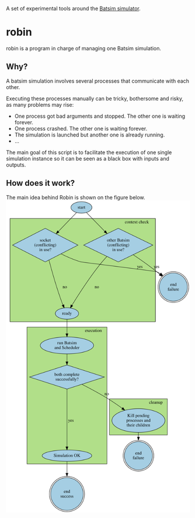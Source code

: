 A set of experimental tools around the
[Batsim simulator](https://github.com/oar-team/batsim).

# robin

robin is a program in charge of managing one Batsim simulation.

## Why?
A batsim simulation involves several processes that communicate with each other.

Executing these processes manually can be tricky, bothersome and risky,
as many problems may rise:
- One process got bad arguments and stopped. The other one is waiting forever.
- One process crashed. The other one is waiting forever.
- The simulation is launched but another one is already running.
- ...

The main goal of this script is to facilitate the execution of one single
simulation instance so it can be seen as a black box with inputs and outputs.

## How does it work?
The main idea behind Robin is shown on the figure below.
![robin main idea](doc/automata/smooth2.svg "Robin main idea")
